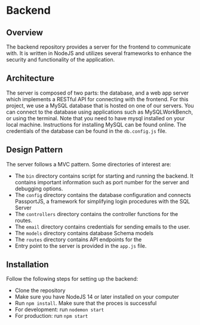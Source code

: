 # Backend

## Overview
The backend repository provides a server for the frontend to communicate with. It is written in NodeJS and utilizes several frameworks to enhance the security and functionality of the application.

## Architecture
The server is composed of two parts: the database, and a web app server which implements a RESTful API for connecting with the frontend. For this project, we use a MySQL database that is hosted on one of our servers. You can connect to the database using applications such as MySQLWorkBench, or using the terminal. Note that you need to have mysql installed on your local machine. Instructions for installing MySQL can be found online. The credentials of the database can be found in the ```db.config.js``` file.

## Design Pattern
The server follows a MVC pattern. Some directories of interest are:
- The ```bin``` directory contains script for starting and running the backend. It contains important information such as port number for the server and debugging options.
- The ```config``` directory contains the database configuration and connects PassportJS, a framework for simplifying login procedures with the SQL Server
- The ```controllers``` directory contains the controller functions for the routes.
- The ```email``` directory contains credentials for sending emails to the user.
- The ```models``` directory contains database Schema models
- The ```routes``` directory contains API endpoints for the
- Entry point to the server is provided in the ```app.js``` file.

## Installation
Follow the following steps for setting up the backend:
- Clone the repository
- Make sure you have NodeJS 14 or later installed on your computer
- Run ```npm install```. Make sure that the proces is successful
- For development: run ```nodemon start```
- For production: run ```npm start```
